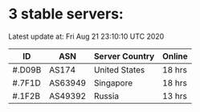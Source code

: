 # 3 stable servers:

Latest update at: Fri Aug 21 23:10:10 UTC 2020

| ID | ASN | Server Country | Online |
| -- | --- | -------------- | ------ |
| #.D09B | AS174 | United States | 18 hrs |
| #.7F1D | AS63949 | Singapore | 18 hrs |
| #.1F2B | AS49392 | Russia | 13 hrs |

